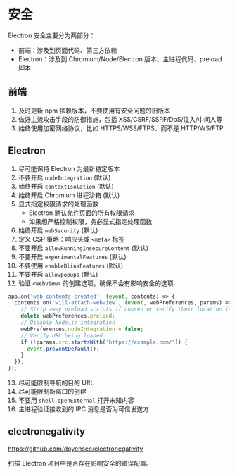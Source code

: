 # 安全

Electron 安全主要分为两部分：

- 前端：涉及到页面代码、第三方依赖
- Electron：涉及到 Chromium/Node/Electron 版本、主进程代码、preload 脚本

## 前端

1. 及时更新 npm 依赖版本，不要使用有安全问题的旧版本
2. 做好主流攻击手段的防御措施，包括 XSS/CSRF/SSRF/DoS/注入/中间人等
3. 始终使用加密网络协议，比如 HTTPS/WSS/FTPS、而不是 HTTP/WS/FTP

## Electron

1. 尽可能保持 Electron 为最新稳定版本
2. 不要开启 `nodeIntegration` (默认)
3. 始终开启 `contextIsolation` (默认)
4. 始终开启 Chromium 进程沙箱 (默认)
5. 显式指定权限请求的处理函数
   - Electron 默认允许页面的所有权限请求
   - 如果想严格控制权限，务必显式指定处理函数
6. 始终开启 `webSecurity` (默认)
7. 定义 CSP 策略：响应头或 `<meta>` 标签
8. 不要开启 `allowRunningInsecureContent` (默认)
9. 不要开启 `experimentalFeatures` (默认)
10. 不要使用 `enableBlinkFeatures` (默认)
11. 不要开启 `allowpopups` (默认)
12. 验证 `<webview>` 的创建选项，确保不会有影响安全的选项

```js
app.on('web-contents-created', (event, contents) => {
  contents.on('will-attach-webview', (event, webPreferences, params) => {
    // Strip away preload scripts if unused or verify their location is legitimate
    delete webPreferences.preload;
    // Disable Node.js integration
    webPreferences.nodeIntegration = false;
    // Verify URL being loaded
    if (!params.src.startsWith('https://example.com/')) {
      event.preventDefault();
    }
  });
});
```

13. 尽可能限制导航的目的 URL
14. 尽可能限制新窗口的创建
15. 不要用 `shell.openExternal` 打开未知内容
16. 主进程验证接收到的 IPC 消息是否为可信发送方

## electronegativity

https://github.com/doyensec/electronegativity

扫描 Electron 项目中是否存在影响安全的错误配置。
